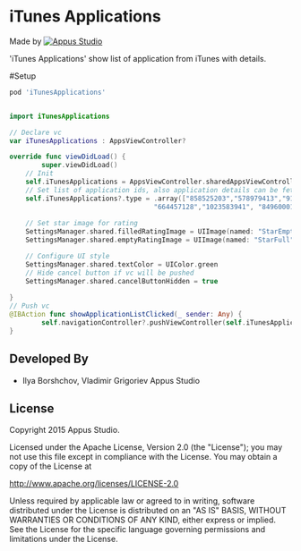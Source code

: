 iTunes Applications
=====================

Made by [![Appus Studio](https://github.com/appus-studio/Appus-Splash/blob/master/image/logo.png)](http://appus.pro)

'iTunes Applications' show list of application from iTunes with details.

#Setup
```Ruby
pod 'iTunesApplications'
```

```swift

import iTunesApplications

// Declare vc
var iTunesApplications : AppsViewController?

override func viewDidLoad() {
    	super.viewDidLoad()
	// Init
	self.iTunesApplications = AppsViewController.sharedAppsViewController()
	// Set list of application ids, also application details can be fetched from file with ids, from file with ids by url and by developer id
	self.iTunesApplications?.type = .array(["858525203","578979413","919087726","507125352","642665353",
                                    "664457128","1023583941", "849600010","640097569","875063456"])
        
	// Set star image for rating
	SettingsManager.shared.filledRatingImage = UIImage(named: "StarEmpty")
	SettingsManager.shared.emptyRatingImage = UIImage(named: "StarFull")

	// Configure UI style        
	SettingsManager.shared.textColor = UIColor.green
	// Hide cancel button if vc will be pushed
	SettingsManager.shared.cancelButtonHidden = true
        
}
// Push vc
@IBAction func showApplicationListClicked(_ sender: Any) {
        self.navigationController?.pushViewController(self.iTunesApplications!, animated: true)
}
```

Developed By
------------

* Ilya Borshchov, Vladimir Grigoriev Appus Studio

License
--------

Copyright 2015 Appus Studio.

Licensed under the Apache License, Version 2.0 (the "License");
you may not use this file except in compliance with the License.
You may obtain a copy of the License at

http://www.apache.org/licenses/LICENSE-2.0

Unless required by applicable law or agreed to in writing, software
distributed under the License is distributed on an "AS IS" BASIS,
WITHOUT WARRANTIES OR CONDITIONS OF ANY KIND, either express or implied.
See the License for the specific language governing permissions and
limitations under the License.
